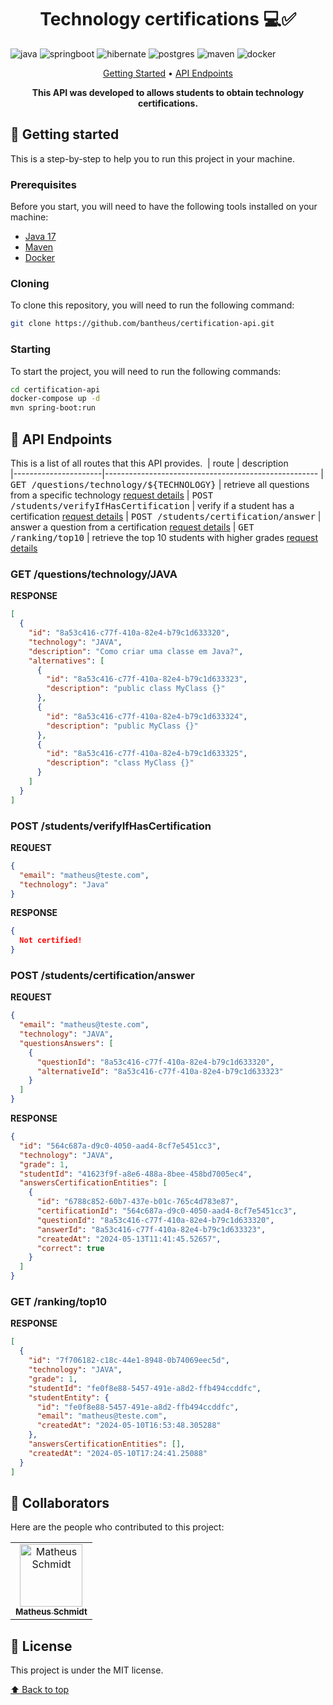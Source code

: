 [JAVA__BADGE]: https://img.shields.io/badge/java-%23ED8B00.svg?style=for-the-badge&logo=openjdk&logoColor=white
[SPRING__BADGE]: https://img.shields.io/badge/spring-%236DB33F.svg?style=for-the-badge&logo=spring&logoColor=white
[HIBERNATE__BADGE]: https://img.shields.io/badge/Hibernate-59666C?style=for-the-badge&logo=Hibernate&logoColor=white
[POSTGRES__BADGE]: https://img.shields.io/badge/postgres-%23316192.svg?style=for-the-badge&logo=postgresql&logoColor=white
[MAVEN__BADGE]: https://img.shields.io/badge/Apache%20Maven-C71A36?style=for-the-badge&logo=Apache%20Maven&logoColor=white
[DOCKER__BADGE]: https://img.shields.io/badge/docker-%230db7ed.svg?style=for-the-badge&logo=docker&logoColor=white

<h1 align="center" style="font-weight: bold;" id="table-of-contents">Technology certifications 💻✅</h1>

![java][JAVA__BADGE]
![springboot][SPRING__BADGE]
![hibernate][HIBERNATE__BADGE]
![postgres][POSTGRES__BADGE]
![maven][MAVEN__BADGE]
![docker][DOCKER__BADGE]

<p align="center">
 <a href="#started">Getting Started</a> • 
  <a href="#routes">API Endpoints</a>
</p>

<p align="center">
  <b>
   This API was developed to allows students to obtain technology certifications.
  </b>
</p>

<h2 id="started">🚀 Getting started</h2>

This is a step-by-step to help you to run this project in your machine.

<h3>Prerequisites</h3>

Before you start, you will need to have the following tools installed on your machine:

- [Java 17](https://jdk.java.net/17/)
- [Maven](https://maven.apache.org/download.cgi)
- [Docker](https://docs.docker.com/get-docker/)

<h3>Cloning</h3>

To clone this repository, you will need to run the following command:

```bash
git clone https://github.com/bantheus/certification-api.git
```

<h3>Starting</h3>

To start the project, you will need to run the following commands:

```bash
cd certification-api
docker-compose up -d
mvn spring-boot:run
```

<h2 id="routes">📍 API Endpoints</h2>

This is a list of all routes that this API provides.
​
| route | description  
|----------------------|-----------------------------------------------------
| <kbd>GET /questions/technology/${TECHNOLOGY}</kbd> | retrieve all questions from a specific technology [request details](#get-questions-technology)
| <kbd>POST /students/verifyIfHasCertification</kbd> | verify if a student has a certification [request details](#post-students-verifyIfHasCertification)
| <kbd>POST /students/certification/answer</kbd> | answer a question from a certification [request details](#post-students-certification-answer)
| <kbd>GET /ranking/top10</kbd> | retrieve the top 10 students with higher grades [request details](#get-ranking-top10)

<h3 id="get-questions-technology">GET /questions/technology/JAVA</h3>

**RESPONSE**

```json
[
  {
    "id": "8a53c416-c77f-410a-82e4-b79c1d633320",
    "technology": "JAVA",
    "description": "Como criar uma classe em Java?",
    "alternatives": [
      {
        "id": "8a53c416-c77f-410a-82e4-b79c1d633323",
        "description": "public class MyClass {}"
      },
      {
        "id": "8a53c416-c77f-410a-82e4-b79c1d633324",
        "description": "public MyClass {}"
      },
      {
        "id": "8a53c416-c77f-410a-82e4-b79c1d633325",
        "description": "class MyClass {}"
      }
    ]
  }
]
```

<h3 id="post-students-verifyIfHasCertification">POST /students/verifyIfHasCertification</h3>

**REQUEST**

```json
{
  "email": "matheus@teste.com",
  "technology": "Java"
}
```

**RESPONSE**

```json
{
  Not certified!
}
```

<h3 id="post-students-certification-answer">POST /students/certification/answer</h3>

**REQUEST**

```json
{
  "email": "matheus@teste.com",
  "technology": "JAVA",
  "questionsAnswers": [
    {
      "questionId": "8a53c416-c77f-410a-82e4-b79c1d633320",
      "alternativeId": "8a53c416-c77f-410a-82e4-b79c1d633323"
    }
  ]
}
```

**RESPONSE**

```json
{
  "id": "564c687a-d9c0-4050-aad4-8cf7e5451cc3",
  "technology": "JAVA",
  "grade": 1,
  "studentId": "41623f9f-a8e6-488a-8bee-458bd7005ec4",
  "answersCertificationEntities": [
    {
      "id": "6788c852-60b7-437e-b01c-765c4d783e87",
      "certificationId": "564c687a-d9c0-4050-aad4-8cf7e5451cc3",
      "questionId": "8a53c416-c77f-410a-82e4-b79c1d633320",
      "answerId": "8a53c416-c77f-410a-82e4-b79c1d633323",
      "createdAt": "2024-05-13T11:41:45.52657",
      "correct": true
    }
  ]
}
```

<h3 id="get-ranking-top10">GET /ranking/top10</h3>

**RESPONSE**

```json
[
  {
    "id": "7f706182-c18c-44e1-8948-0b74069eec5d",
    "technology": "JAVA",
    "grade": 1,
    "studentId": "fe0f8e88-5457-491e-a8d2-ffb494ccddfc",
    "studentEntity": {
      "id": "fe0f8e88-5457-491e-a8d2-ffb494ccddfc",
      "email": "matheus@teste.com",
      "createdAt": "2024-05-10T16:53:48.305288"
    },
    "answersCertificationEntities": [],
    "createdAt": "2024-05-10T17:24:41.25088"
  }
]
```

<h2 id="colab">🤝 Collaborators</h2>

Here are the people who contributed to this project:

<table>
  <tr>
    <td align="center">
      <a href="https://github.com/bantheus">
        <img src="https://avatars.githubusercontent.com/u/70174902?v=4" width="100px;" alt="Matheus Schmidt"/><br>
        <sub>
          <b>Matheus Schmidt</b>
        </sub>
      </a>
    </td>
  </tr>
</table>

<h2 id="license">📝 License</h2>

This project is under the MIT license.

[⬆ Back to top](#table-of-contents)
